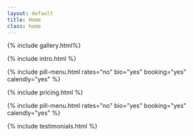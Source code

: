 ```yaml
---
layout: default
title: Home
class: home
---
```


{% include gallery.html%}

{% include intro.html %}

{% include pill-menu.html rates="no" bio="yes" booking="yes" calendly="yes" %}

{% include pricing.html %}

{% include pill-menu.html rates="no" bio="yes" booking="yes" calendly="yes" %}

{% include testimonials.html %}